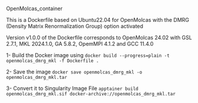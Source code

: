  OpenMolcas_container

This is a Dockerfile based on Ubuntu22.04 for OpenMolcas with the DMRG (Density Matrix Renormalization Group) option activated

Version v1.0.0 of the Dockerfile corresponds to OpenMolcas 24.02 with GSL 2.7.1, MKL 2024.1.0, GA 5.8.2, OpemMPI 4.1.2 and GCC 11.4.0

1- Build the Docker image using `docker build --progress=plain -t openmolcas_dmrg_mkl -f Dockerfile .`

2- Save the image `docker save openmolcas_dmrg_mkl -o openmolcas_dmrg_mkl.tar`

3- Convert it to Singularity Image File `apptainer build openmolcas_dmrg_mkl.sif docker-archive://openmolcas_dmrg_mkl.tar`
